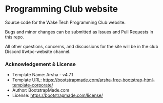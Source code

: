 # Programming Club website

Source code for the Wake Tech Programming Club website.

Bugs and minor changes can be submitted as Issues and Pull Requests in this repo.

All other questions, concerns, and discussions for the site will be in the club Discord #wtpc-website channel.

### Acknowledgement & License

  * Template Name: Arsha - v4.7.1
  * Template URL: https://bootstrapmade.com/arsha-free-bootstrap-html-template-corporate/
  * Author: BootstrapMade.com
  * License: https://bootstrapmade.com/license/